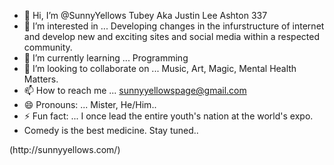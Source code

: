 - 👋 Hi, I’m @SunnyYellows Tubey Aka Justin Lee Ashton 337
- 👀 I’m interested in ... Developing changes in the infurstructure of internet and develop new and exciting sites and social media within a respected community. 
- 🌱 I’m currently learning ... Programming
- 💞️ I’m looking to collaborate on ... Music, Art, Magic, Mental Health Matters.
- 📫 How to reach me ... sunnyyellowspage@gmail.com
- 😄 Pronouns: ... Mister, He/Him..
- ⚡ Fun fact: ... I once lead the entire youth's nation at the world's expo.
- Comedy is the best medicine. Stay tuned.. 
<!--- All ages performing arts. Promoter. Just In Corp Operated and contolled under BandAd.  
SunnyYellows/SunnyYellows is a ✨ special ✨ repository because its `README.md` (this file) appears on your GitHub profile.
You can click the Preview link to take a look at your changes.
---> (http://sunnyyellows.com/)

